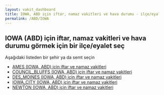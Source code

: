 ```yaml
---
layout: vakit_dashboard
title: IOWA, ABD için iftar, namaz vakitleri ve hava durumu - ilçe/eyalet seç
permalink: /ABD/IOWA
---
```


## IOWA (ABD) için iftar, namaz vakitleri ve hava durumu  görmek için bir ilçe/eyalet seç

Aşağıdaki listeden bir şehir ya da semt seçin

* [AMES (IOWA, ABD) için iftar ve namaz vakitleri](/ABD/IOWA/AMES)
* [COUNCIL_BLUFFS (IOWA, ABD) için iftar ve namaz vakitleri](/ABD/IOWA/COUNCIL_BLUFFS)
* [DES_MOINES (IOWA, ABD) için iftar ve namaz vakitleri](/ABD/IOWA/DES_MOINES)
* [IOWA_CITY (IOWA, ABD) için iftar ve namaz vakitleri](/ABD/IOWA/IOWA_CITY)
* [NEWTON (IOWA, ABD) için iftar ve namaz vakitleri](/ABD/IOWA/NEWTON)

<script type="text/javascript">
  var GLOBAL_COUNTRY = 'ABD';
  var GLOBAL_CITY = 'IOWA';
  var GLOBAL_STATE = 'IOWA';
</script>
